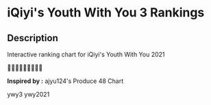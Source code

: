 # iQiyi's Youth With You 3 Rankings


## Description
Interactive ranking chart for iQiyi's Youth With You 2021



:man_dancing::man_dancing::man_dancing::man_dancing::man_dancing::man_dancing::man_dancing::man_dancing::man_dancing:

**Inspired by :** ajyu124's Produce 48 Chart 

ywy3
ywy2021
